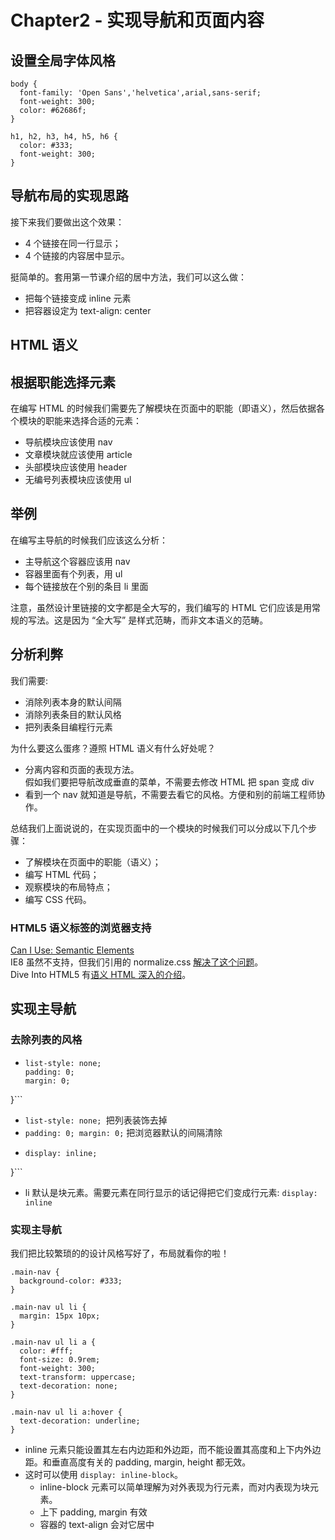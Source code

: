 # Chapter2 - 实现导航和页面内容

## 设置全局字体风格
```
body {
  font-family: 'Open Sans','helvetica',arial,sans-serif;
  font-weight: 300;
  color: #62686f;
}

h1, h2, h3, h4, h5, h6 {
  color: #333;
  font-weight: 300;
}
```

## 导航布局的实现思路
接下来我们要做出这个效果：
- 4 个链接在同一行显示；
- 4 个链接的内容居中显示。

挺简单的。套用第一节课介绍的居中方法，我们可以这么做：
- 把每个链接变成 inline 元素
- 把容器设定为 text-align: center

## HTML 语义
## 根据职能选择元素
在编写 HTML 的时候我们需要先了解模块在页面中的职能（即语义），然后依据各个模块的职能来选择合适的元素：

- 导航模块应该使用 nav
- 文章模块就应该使用 article
- 头部模块应该使用 header
- 无编号列表模块应该使用 ul

## 举例
在编写主导航的时候我们应该这么分析：

- 主导航这个容器应该用 nav
- 容器里面有个列表，用 ul
- 每个链接放在个别的条目 li 里面

注意，虽然设计里链接的文字都是全大写的，我们编写的 HTML 它们应该是用常规的写法。这是因为 “全大写” 是样式范畴，而非文本语义的范畴。

## 分析利弊
我们需要:

- 消除列表本身的默认间隔
- 消除列表条目的默认风格
- 把列表条目编程行元素

为什么要这么蛋疼？遵照 HTML 语义有什么好处呢？

- 分离内容和页面的表现方法。   
假如我们要把导航改成垂直的菜单，不需要去修改 HTML 把 span 变成 div
- 看到一个 nav 就知道是导航，不需要去看它的风格。方便和别的前端工程师协作。

总结我们上面说说的，在实现页面中的一个模块的时候我们可以分成以下几个步骤：

- 了解模块在页面中的职能（语义）；
- 编写 HTML 代码；
- 观察模块的布局特点；
- 编写 CSS 代码。

### HTML5 语义标签的浏览器支持
[Can I Use: Semantic Elements](http://caniuse.com/#search=semantic)  
IE8 虽然不支持，但我们引用的 normalize.css [解决了这个问题](https://github.com/necolas/normalize.css/blob/2bdda84272650aedfb45d8abe11a6d177933a803/normalize.css#L33-L60)。  
Dive Into HTML5 有[语义 HTML 深入的介绍](http://diveintohtml5.info/semantics.html)。

## 实现主导航
### 去除列表的风格
- ```ul.nostyle {
  list-style: none;
  padding: 0;
  margin: 0;
}```
  - ```list-style: none; ```把列表装饰去掉
  - ```padding: 0; margin: 0;``` 把浏览器默认的间隔清除
- ```ul.inline-items li {
  display: inline;
}```
  - li 默认是块元素。需要元素在同行显示的话记得把它们变成行元素: ```display: inline```

### 实现主导航
我们把比较繁琐的的设计风格写好了，布局就看你的啦！

```
.main-nav {
  background-color: #333;
}

.main-nav ul li {
  margin: 15px 10px;
}

.main-nav ul li a {
  color: #fff;
  font-size: 0.9rem;
  font-weight: 300;
  text-transform: uppercase;
  text-decoration: none;
}

.main-nav ul li a:hover {
  text-decoration: underline;
}
```
- inline 元素只能设置其左右内边距和外边距，而不能设置其高度和上下内外边距。和垂直高度有关的 padding, margin, height 都无效。
- 这时可以使用 ```display: inline-block```。
  - inline-block 元素可以简单理解为对外表现为行元素，而对内表现为块元素。
  - 上下 padding, margin 有效
  - 容器的 text-align 会对它居中